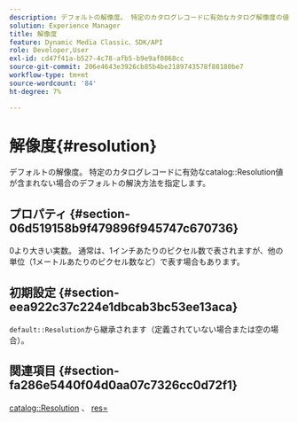 ```yaml
---
description: デフォルトの解像度。 特定のカタログレコードに有効なカタログ解像度の値が含まれていない場合のデフォルトの解像度を指定します。
solution: Experience Manager
title: 解像度
feature: Dynamic Media Classic、SDK/API
role: Developer,User
exl-id: cd47f41a-b527-4c78-afb5-b9e9af0868cc
source-git-commit: 206e4643e3926cb85b4be2189743578f88180be7
workflow-type: tm+mt
source-wordcount: '84'
ht-degree: 7%

---
```


# 解像度{#resolution}

デフォルトの解像度。 特定のカタログレコードに有効なcatalog::Resolution値が含まれない場合のデフォルトの解決方法を指定します。

## プロパティ {#section-06d519158b9f479896f945747c670736}

0より大きい実数。 通常は、1インチあたりのピクセル数で表されますが、他の単位（1メートルあたりのピクセル数など）で表す場合もあります。

## 初期設定 {#section-eea922c37c224e1dbcab3bc53ee13aca}

`default::Resolution`から継承されます（定義されていない場合または空の場合）。

## 関連項目 {#section-fa286e5440f04d0aa07c7326cc0d72f1}

[catalog::Resolution](../../../../../ir-api/material-cat/image-rendering-api-ref/c-ir-material-catalog/c-ir-material-data-reference/r-ir-resolution-dataref.md#reference-6a2d64c2d72b438fade58a3391569da7) 、 [res=](../../../../../ir-api/http-protocol/image-rendering-api-ref/c-ir-http-protocol-ref/c-ir-http-protocol-command-reference/r-ir-res.md#reference-0ad9de8887144c83a6db97b4994f7c04)
